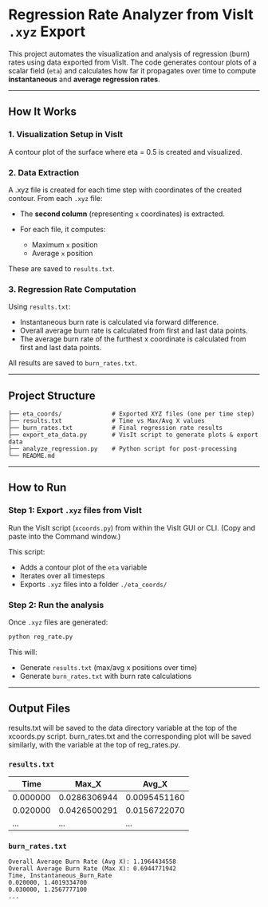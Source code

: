 
# Regression Rate Analyzer from VisIt `.xyz` Export

This project automates the visualization and analysis of regression (burn) rates using data exported from VisIt. The code generates contour plots of a scalar field (`eta`) and calculates how far it propagates over time to compute **instantaneous** and **average regression rates**.

---

## How It Works

### 1. **Visualization Setup in VisIt**

A contour plot of the surface where eta = 0.5 is created and visualized.

### 2. **Data Extraction**

A .xyz file is created for each time step with coordinates of the created contour.
From each `.xyz` file:

* The **second column** (representing `x` coordinates) is extracted.
* For each file, it computes:

  * Maximum `x` position
  * Average `x` position

These are saved to `results.txt`.

### 3. **Regression Rate Computation**

Using `results.txt`:

* Instantaneous burn rate is calculated via forward difference.
* Overall average burn rate is calculated from first and last data points.
* The average burn rate of the furthest x coordinate is calculated from first and last data points.

All results are saved to `burn_rates.txt`.

---

## Project Structure

```
├── eta_coords/              # Exported XYZ files (one per time step)
├── results.txt              # Time vs Max/Avg X values
├── burn_rates.txt           # Final regression rate results
├── export_eta_data.py       # VisIt script to generate plots & export data
├── analyze_regression.py    # Python script for post-processing
└── README.md
```

---

## How to Run

### Step 1: Export `.xyz` files from VisIt

Run the VisIt script (`xcoords.py`) from within the VisIt GUI or CLI.
(Copy and paste into the Command window.)

This script:

* Adds a contour plot of the `eta` variable
* Iterates over all timesteps
* Exports `.xyz` files into a folder `./eta_coords/`

### Step 2: Run the analysis

Once `.xyz` files are generated:

```bash
python reg_rate.py
```

This will:

* Generate `results.txt` (max/avg x positions over time)
* Generate `burn_rates.txt` with burn rate calculations

---

## Output Files

results.txt will be saved to the data directory variable at the top of the xcoords.py script. burn_rates.txt and the corresponding plot will be saved similarly, with the variable at the top of reg_rates.py.

### `results.txt`

| Time     | Max_X        | Avg_X        |
| -------- | ------------ | ------------ |
| 0.000000 | 0.0286306944 | 0.0095451160 |
| 0.020000 | 0.0426500291 | 0.0156722070 |
| ...      | ...          | ...          |

### `burn_rates.txt`

```
Overall Average Burn Rate (Avg X): 1.1964434558
Overall Average Burn Rate (Max X): 0.6944771942
Time, Instantaneous_Burn_Rate
0.020000, 1.4019334700
0.030000, 1.2567777100
...
```
